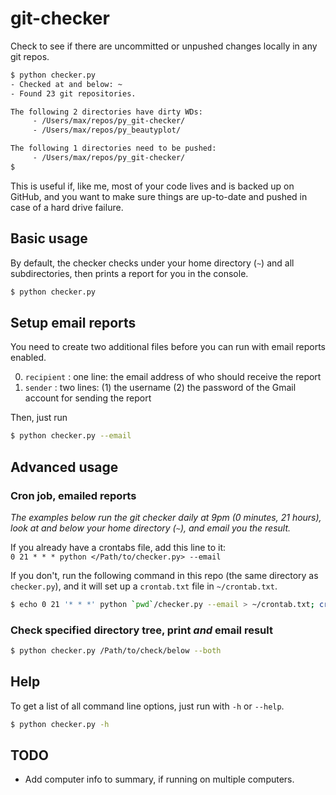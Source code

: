 # git-checker
Check to see if there are uncommitted or unpushed changes locally in any git repos.

```bash
$ python checker.py
- Checked at and below: ~
- Found 23 git repositories.

The following 2 directories have dirty WDs:
	 - /Users/max/repos/py_git-checker/
	 - /Users/max/repos/py_beautyplot/

The following 1 directories need to be pushed:
	 - /Users/max/repos/py_git-checker/
$ 
```

This is useful if, like me, most of your code lives and is backed up on GitHub, and you want to make sure things are up-to-date and pushed in case of a hard drive failure.

## Basic usage
By default, the checker checks under your home directory (`~`) and all subdirectories, then prints a report for you in the console.

```bash
$ python checker.py
```

## Setup email reports
You need to create two additional files before you can run with email reports enabled.

0. `recipient` : one line: the email address of who should receive the report
0. `sender` : two lines: (1) the username (2) the password of the Gmail account for sending the report

Then, just run
```bash
$ python checker.py --email
```

## Advanced usage
### Cron job, emailed reports
_The examples below run the git checker daily at 9pm (0 minutes, 21 hours), look at and below your home directory (`~`), and email you the result._

If you already have a crontabs file, add this line to it:  
`0 21 * * * python </Path/to/checker.py> --email`

If you don't, run the following command in this repo (the same directory as `checker.py`), and it will set up a `crontab.txt` file in `~/crontab.txt`.
```bash
$ echo 0 21 '* * *' python `pwd`/checker.py --email > ~/crontab.txt; crontab ~/crontab.txt
```

### Check specified directory tree, print _and_ email result
```bash
$ python checker.py /Path/to/check/below --both
```

## Help
To get a list of all command line options, just run with `-h` or `--help`.

```bash
$ python checker.py -h
```

## TODO
* Add computer info to summary, if running on multiple computers.
